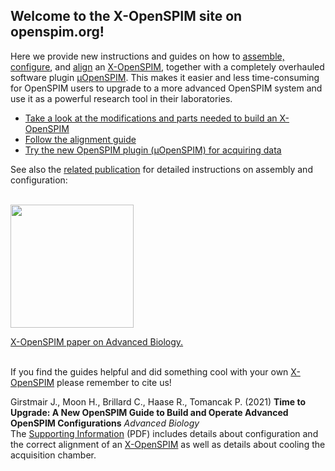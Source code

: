 ---
---
##	Welcome to the X-OpenSPIM site on openspim.org!
Here we provide new instructions and guides on how to [assemble, configure](https://onlinelibrary.wiley.com/doi/10.1002/adbi.202101182), and [align](https://openspim.org/xopenspim/alignment_welcome) an [X-OpenSPIM](https://openspim.org/table_of_parts_xopenspim), together with a completely overhauled software plugin [μOpenSPIM](https://openspim.org/micro-openspim). This makes it easier and less time-consuming for OpenSPIM users to upgrade to a more advanced OpenSPIM system and use it as a powerful research tool in their laboratories.

-	[Take a look at the modifications and parts needed to build an X-OpenSPIM](https://openspim.org/table_of_parts_xopenspim)
-	[Follow the alignment guide](https://openspim.org/xopenspim/alignment_welcome)
-	[Try the new OpenSPIM plugin (μOpenSPIM) for acquiring data](https://openspim.org/micro-openspim)

See also the [related publication](https://onlinelibrary.wiley.com/doi/10.1002/adbi.202101182) for detailed instructions on assembly and configuration:

</br><a href="https://onlinelibrary.wiley.com/doi/10.1002/adbi.202101182" align="center" target="_blank" title="Time to Upgrade: A New OpenSPIM Guide to Build and Operate Advanced OpenSPIM Configurations
"><img src="https://openspim.org/images/ToC_figure.png" align="center" width="197"><figcaption>X-OpenSPIM paper on Advanced Biology.</figcaption></a></br>

If you find the guides helpful and did something cool with your own [X-OpenSPIM](https://openspim.org/table_of_parts_xopenspim) please remember to cite us!

Girstmair J., Moon H., Brillard C., Haase R., Tomancak P. (2021) **Time to Upgrade: A New OpenSPIM Guide to Build and Operate Advanced OpenSPIM Configurations** *Advanced Biology* </br>The [Supporting Information](https://onlinelibrary.wiley.com/action/downloadSupplement?doi=10.1002%2Fadbi.202101182&file=adbi202101182-sup-0001-SuppMat.pdf) (PDF) includes details about configuration and the correct alignment of an [X-OpenSPIM](https://openspim.org/table_of_parts_xopenspim) as well as details about cooling the acquisition chamber.
